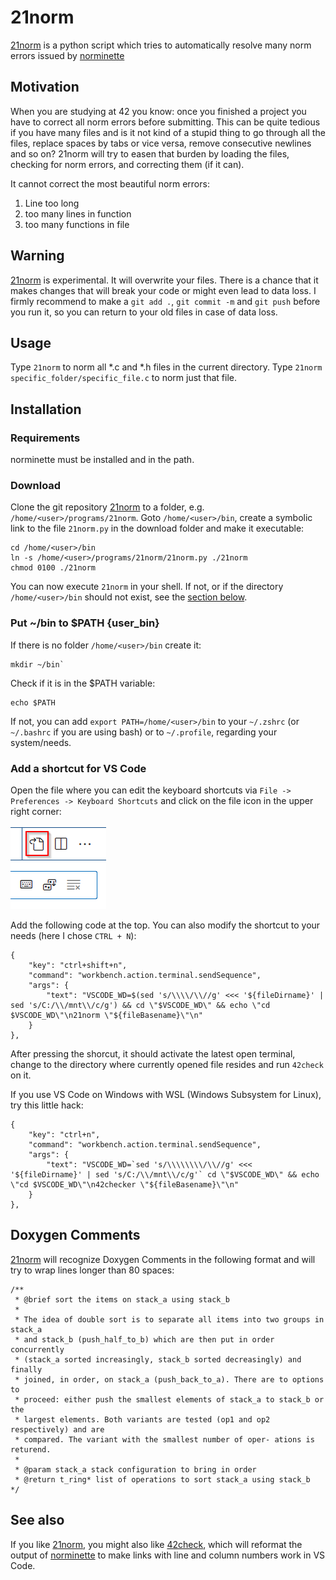 21norm
=======

[21norm](http://github.com/baschni/21norm) is a python script which tries to automatically resolve many norm errors issued by [norminette](https://github.com/42School/norminette)

## Motivation

When you are studying at 42 you know: once you finished a project you have to correct all norm errors before submitting. This can be quite tedious if you have many files and is it not kind of a stupid thing to go through all the files, replace spaces by tabs or vice versa, remove consecutive newlines and so on?
21norm will try to easen that burden by loading the files, checking for norm errors, and correcting them (if it can).

It cannot correct the most beautiful norm errors:
1. Line too long
2. too many lines in function
3. too many functions in file

## Warning

[21norm](http://github.com/baschni/21norm) is experimental. It will overwrite your files. There is a chance that it makes changes that will break your code or might even lead to data loss.
I firmly recommend to make a `git add .`, `git commit -m` and `git push` before you run it, so you can return to your old files in case of data loss.

## Usage

Type `21norm` to norm all *.c and *.h files in the current directory. Type `21norm specific_folder/specific_file.c` to norm just that file.

## Installation

### Requirements

norminette must be installed and in the path.

### Download

Clone the git repository [21norm](http://github.com/baschni/21norm) to a folder, e.g. `/home/<user>/programs/21norm`. Goto `/home/<user>/bin`, create a  symbolic link to the file `21norm.py` in the download folder and make it executable:

```
cd /home/<user>/bin
ln -s /home/<user>/programs/21norm/21norm.py ./21norm
chmod 0100 ./21norm
```

You can now execute `21norm` in your shell. If not, or if the directory `/home/<user>/bin` should not exist, see the [section below](#custom_bin).

### Put ~/bin to $PATH {user_bin}

If there is no folder `/home/<user>/bin` create it:
```
mkdir ~/bin`
```
Check if it is  in the $PATH variable:
```
echo $PATH
```
If not, you can add `export PATH=/home/<user>/bin` to your `~/.zshrc` (or `~/.bashrc` if you are using bash) or to `~/.profile`, regarding your system/needs.

### Add a shortcut for VS Code

Open the file where you can edit the keyboard shortcuts via `File -> Preferences -> Keyboard Shortcuts` and click on the file icon in the upper right corner:

![Button to open Keyboard Shorcuts file in VS Code](README/VSCode_Edit_Keyboard_Shortcuts_File.png)

Add the following code at the top. You can also modify the shortcut to your needs (here I chose `CTRL + N`):
```
{
	"key": "ctrl+shift+n",
	"command": "workbench.action.terminal.sendSequence",
	"args": {
		"text": "VSCODE_WD=$(sed 's/\\\\/\\//g' <<< '${fileDirname}' | sed 's/C:/\\/mnt\\/c/g') && cd \"$VSCODE_WD\" && echo \"cd $VSCODE_WD\"\n21norm \"${fileBasename}\"\n"
	}
},
```
After pressing the shorcut, it should activate the latest open terminal, change to the directory where currently opened file resides and run `42check` on it.

If you use VS Code on Windows with WSL (Windows Subsystem for Linux), try this little hack:
```
{
	"key": "ctrl+n",
	"command": "workbench.action.terminal.sendSequence",
	"args": {
		"text": "VSCODE_WD=`sed 's/\\\\\\\\/\\//g' <<< '${fileDirname}' | sed 's/C:/\\/mnt\\/c/g'` cd \"$VSCODE_WD\" && echo \"cd $VSCODE_WD\"\n42checker \"${fileBasename}\"\n"
	}
},
```

## Doxygen Comments
[21norm](http://github.com/baschni/21norm) will recognize Doxygen Comments in the following format and will try to wrap lines longer than 80 spaces:
```
/**
 * @brief sort the items on stack_a using stack_b
 * 
 * The idea of double sort is to separate all items into two groups in stack_a
 * and stack_b (push_half_to_b) which are then put in order concurrently
 * (stack_a sorted increasingly, stack_b sorted decreasingly) and finally
 * joined, in order, on stack_a (push_back_to_a). There are to options to
 * proceed: either push the smallest elements of stack_a to stack_b or the
 * largest elements. Both variants are tested (op1 and op2 respectively) and are
 * compared. The variant with the smallest number of oper- ations is returend.
 * 
 * @param stack_a stack configuration to bring in order
 * @return t_ring* list of operations to sort stack_a using stack_b
*/
```

## See also

If you like [21norm](http://github.com/baschni/21norm), you might also like [42check](http://github.com/baschni/42check), which will reformat the output of [norminette](https://github.com/42School/norminette) to make links with line and column numbers work in VS Code.
